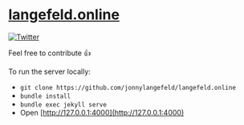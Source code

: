 <h1><a href="https://langefeld.online/" target="_blank">langefeld.online</a></h1>

[![Twitter](https://img.shields.io/badge/twitter-@jonnylangefeld-blue.svg)](http://twitter.com/jonnylangefeld)

Feel free to contribute 👍 

To run the server locally:

- `git clone https://github.com/jonnylangefeld/langefeld.online`
- `bundle install`
- `bundle exec jekyll serve`
- Open [http://127.0.0.1:4000](http://127.0.0.1:4000)